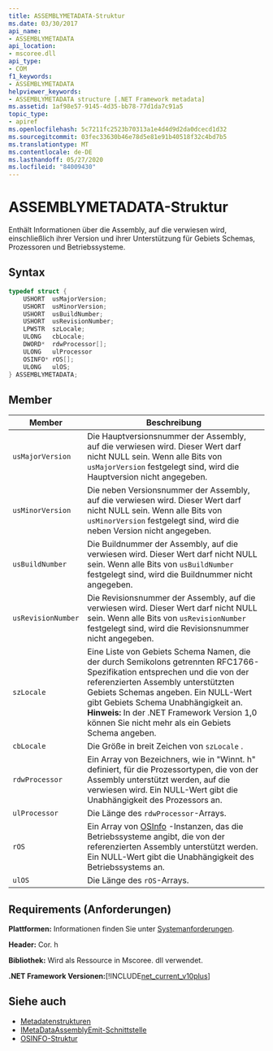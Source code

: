 ```yaml
---
title: ASSEMBLYMETADATA-Struktur
ms.date: 03/30/2017
api_name:
- ASSEMBLYMETADATA
api_location:
- mscoree.dll
api_type:
- COM
f1_keywords:
- ASSEMBLYMETADATA
helpviewer_keywords:
- ASSEMBLYMETADATA structure [.NET Framework metadata]
ms.assetid: 1af98e57-9145-4d35-bb78-77d1da7c91a5
topic_type:
- apiref
ms.openlocfilehash: 5c7211fc2523b70313a1e4d4d9d2da0dcecd1d32
ms.sourcegitcommit: 03fec33630b46e78d5e81e91b40518f32c4bd7b5
ms.translationtype: MT
ms.contentlocale: de-DE
ms.lasthandoff: 05/27/2020
ms.locfileid: "84009430"
---
```

# <a name="assemblymetadata-structure"></a>ASSEMBLYMETADATA-Struktur
Enthält Informationen über die Assembly, auf die verwiesen wird, einschließlich ihrer Version und ihrer Unterstützung für Gebiets Schemas, Prozessoren und Betriebssysteme.  
  
## <a name="syntax"></a>Syntax  
  
```cpp  
typedef struct {  
    USHORT  usMajorVersion;  
    USHORT  usMinorVersion;  
    USHORT  usBuildNumber;  
    USHORT  usRevisionNumber;  
    LPWSTR  szLocale;  
    ULONG   cbLocale;  
    DWORD*  rdwProcessor[];  
    ULONG   ulProcessor  
    OSINFO* rOS[];  
    ULONG   ulOS;  
} ASSEMBLYMETADATA;  
```  
  
## <a name="members"></a>Member  
  
|Member|Beschreibung|  
|------------|-----------------|  
|`usMajorVersion`|Die Hauptversionsnummer der Assembly, auf die verwiesen wird. Dieser Wert darf nicht NULL sein. Wenn alle Bits von `usMajorVersion` festgelegt sind, wird die Hauptversion nicht angegeben.|  
|`usMinorVersion`|Die neben Versionsnummer der Assembly, auf die verwiesen wird. Dieser Wert darf nicht NULL sein. Wenn alle Bits von `usMinorVersion` festgelegt sind, wird die neben Version nicht angegeben.|  
|`usBuildNumber`|Die Buildnummer der Assembly, auf die verwiesen wird. Dieser Wert darf nicht NULL sein. Wenn alle Bits von `usBuildNumber` festgelegt sind, wird die Buildnummer nicht angegeben.|  
|`usRevisionNumber`|Die Revisionsnummer der Assembly, auf die verwiesen wird. Dieser Wert darf nicht NULL sein. Wenn alle Bits von `usRevisionNumber` festgelegt sind, wird die Revisionsnummer nicht angegeben.|  
|`szLocale`|Eine Liste von Gebiets Schema Namen, die der durch Semikolons getrennten RFC1766-Spezifikation entsprechen und die von der referenzierten Assembly unterstützten Gebiets Schemas angeben. Ein NULL-Wert gibt Gebiets Schema Unabhängigkeit an. **Hinweis:**  In der .NET Framework Version 1,0 können Sie nicht mehr als ein Gebiets Schema angeben.|  
|`cbLocale`|Die Größe in breit Zeichen von `szLocale` .|  
|`rdwProcessor`|Ein Array von Bezeichners, wie in "Winnt. h" definiert, für die Prozessortypen, die von der Assembly unterstützt werden, auf die verwiesen wird. Ein NULL-Wert gibt die Unabhängigkeit des Prozessors an.|  
|`ulProcessor`|Die Länge des `rdwProcessor`-Arrays.|  
|`rOS`|Ein Array von [OSInfo](osinfo-structure.md) -Instanzen, das die Betriebssysteme angibt, die von der referenzierten Assembly unterstützt werden. Ein NULL-Wert gibt die Unabhängigkeit des Betriebssystems an.|  
|`ulOS`|Die Länge des `rOS`-Arrays.|  
  
## <a name="requirements"></a>Requirements (Anforderungen)  
 **Plattformen:** Informationen finden Sie unter [Systemanforderungen](../../get-started/system-requirements.md).  
  
 **Header:** Cor. h  
  
 **Bibliothek:** Wird als Ressource in Mscoree. dll verwendet.  
  
 **.NET Framework Versionen:**[!INCLUDE[net_current_v10plus](../../../../includes/net-current-v10plus-md.md)]  
  
## <a name="see-also"></a>Siehe auch

- [Metadatenstrukturen](metadata-structures.md)
- [IMetaDataAssemblyEmit-Schnittstelle](imetadataassemblyemit-interface.md)
- [OSINFO-Struktur](osinfo-structure.md)
